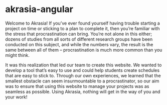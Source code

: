 # akrasia-angular

Welcome to Akrasia!
If you’ve ever found yourself having trouble starting a project on time or sticking to a plan to complete it, then you’re familiar with the stress that procrastination can bring. You’re not alone in this either; dozens of studies from all sorts of different research groups have been conducted on this subject, and while the numbers vary, the result is the same between all of them – procrastination is much more common than you might think.

It was this realization that led our team to create this website. We wanted to develop a tool that’s easy to use and could help students create schedules that are easy to stick to. Through our own experiences, we learned that the smallest obstacle can seem insurmountable to a procrastinator, so our aim was to ensure that using this website to manage your projects was as seamless as possible. Using Akrasia, nothing will get in the way of you and your work!
